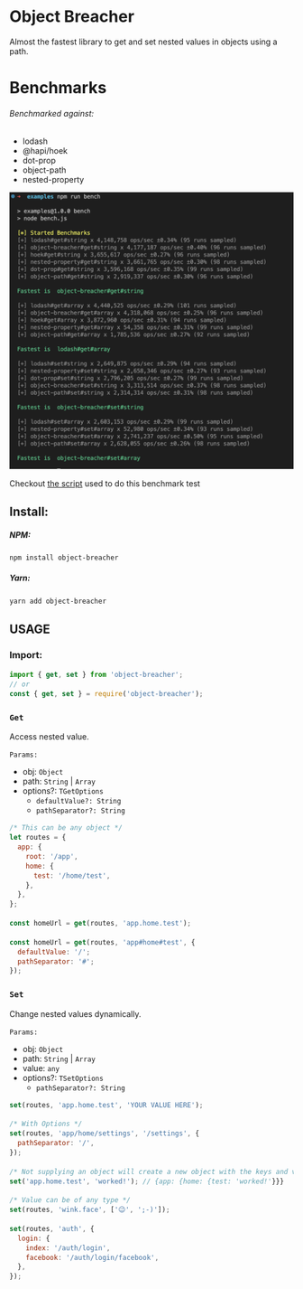 # Object Breacher

Almost the fastest library to get and set nested values in objects using a path.

# Benchmarks

###### Benchmarked against:

- lodash
- @hapi/hoek
- dot-prop
- object-path
- nested-property

<img width="550" src="https://github.com/A-Maged/object-breacher/blob/main/benchmarks-Screenshot-2022-12-12.png?raw=true" alt="Benchmarks">

Checkout [the script](https://github.com/A-Maged/object-breacher/blob/main/examples/bench.js) used to do this benchmark test

## Install:

##### NPM:

```bash
npm install object-breacher
```

##### Yarn:

```bash
yarn add object-breacher
```

## USAGE

### Import:

```js
import { get, set } from 'object-breacher';
// or
const { get, set } = require('object-breacher');
```

### `Get`

Access nested value.

`Params:`

- obj: `Object`
- path: `String` | `Array`
- options?: `TGetOptions`
  - `defaultValue?: String`
  - `pathSeparator?: String`

```js
/* This can be any object */
let routes = {
  app: {
    root: '/app',
    home: {
      test: '/home/test',
    },
  },
};

const homeUrl = get(routes, 'app.home.test');

const homeUrl = get(routes, 'app#home#test', {
  defaultValue: '/';
  pathSeparator: '#';
});

```

### `Set`

Change nested values dynamically.

`Params:`

- obj: `Object`
- path: `String` | `Array`
- value: `any`
- options?: `TSetOptions`
  - `pathSeparator?: String`

```js
set(routes, 'app.home.test', 'YOUR VALUE HERE');

/* With Options */
set(routes, 'app/home/settings', '/settings', {
  pathSeparator: '/',
});

/* Not supplying an object will create a new object with the keys and value specified */
set('app.home.test', 'worked!'); // {app: {home: {test: 'worked!'}}}

/* Value can be of any type */
set(routes, 'wink.face', ['😉', ';-)']);

set(routes, 'auth', {
  login: {
    index: '/auth/login',
    facebook: '/auth/login/facebook',
  },
});
```

